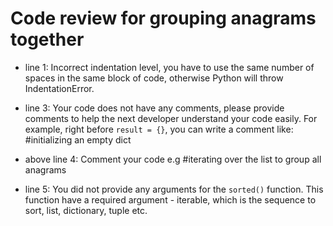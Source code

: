 # Code review for grouping anagrams together

- line 1: Incorrect indentation level, you have to use the same number of spaces in the same block of code, otherwise Python will throw IndentationError.

- line 3: Your code does not have any comments, please provide comments to help the next developer understand your code easily. For example, right before ```result = {}```, you can write a comment like: #initializing an empty dict

- above line 4: Comment your code e.g #iterating over the list to group all anagrams

- line 5: You did not provide any arguments for the ```sorted()``` function. This function have a required argument - iterable, which is the sequence to sort, list, dictionary, tuple etc.
